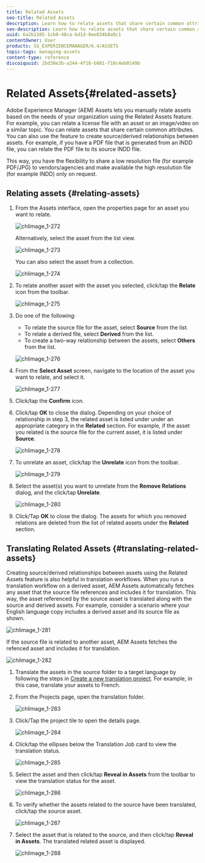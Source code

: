 ```yaml
---
title: Related Assets
seo-title: Related Assets
description: Learn how to relate assets that share certain common attributes. You can also use the feature to create source/derived relationships between assets.
seo-description: Learn how to relate assets that share certain common attributes. You can also use the feature to create source/derived relationships between assets.
uuid: 6a2b1105-1cb0-48ca-bd1d-0ee034b8a0c1
contentOwner: User
products: SG_EXPERIENCEMANAGER/6.4/ASSETS
topic-tags: managing-assets
content-type: reference
discoiquuid: 2bd38e3b-a244-4f18-b081-f10c4eb0149b
---
```


# Related Assets{#related-assets}

Adobe Experience Manager (AEM) Assets lets you manually relate assets based on the needs of your organization using the Related Assets feature. For example, you can relate a license file with an asset or an image/video on a similar topic. You can relate assets that share certain common attributes. You can also use the feature to create source/derived relationships between assets. For example, if you have a PDF file that is generated from an INDD file, you can relate the PDF file to its source INDD file.

This way, you have the flexibility to share a low resolution file (for example PDF/JPG) to vendors/agencies and make available the high resolution file (for example INDD) only on request.

## Relating assets {#relating-assets}

1. From the Assets interface, open the properties page for an asset you want to relate. 

   ![chlimage_1-272](assets/chlimage_1-272.png)

   Alternatively, select the asset from the list view.

   ![chlimage_1-273](assets/chlimage_1-273.png)

   You can also select the asset from a collection.

   ![chlimage_1-274](assets/chlimage_1-274.png)

1. To relate another asset with the asset you selected, click/tap the **Relate** icon from the toolbar.

   ![chlimage_1-275](assets/chlimage_1-275.png)

1. Do one of the following:

    * To relate the source file for the asset, select **Source** from the list.
    * To relate a derived file, select **Derived** from the list.
    * To create a two-way relationship between the assets, select **Others** from the list.

   ![chlimage_1-276](assets/chlimage_1-276.png)

1. From the **Select Asset** screen, navigate to the location of the asset you want to relate, and select it.

   ![chlimage_1-277](assets/chlimage_1-277.png)

1. Click/tap the **Confirm** icon.
1. Click/tap **OK** to close the dialog. Depending on your choice of relationship in step 3, the related asset is listed under under an appropriate category in the **Related** section. For example, if the asset you related is the source file for the current asset, it is listed under **Source**.

   ![chlimage_1-278](assets/chlimage_1-278.png)

1. To unrelate an asset, click/tap the **Unrelate** icon from the toolbar.

   ![chlimage_1-279](assets/chlimage_1-279.png)

1. Select the asset(s) you want to unrelate from the **Remove Relations** dialog, and the click/tap **Unrelate**. 

   ![chlimage_1-280](assets/chlimage_1-280.png)

1. Click/Tap **OK** to close the dialog. The assets for which you removed relations are deleted from the list of related assets under the **Related** section.

## Translating Related Assets {#translating-related-assets}

Creating source/derived relationships between assets using the Related Assets feature is also helpful in translation workflows. When you run a translation workflow on a derived asset, AEM Assets automatically fetches any asset that the source file references and includes it for translation. This way, the asset referenced by the source asset is translated along with the source and derived assets. For example, consider a scenario where your English language copy includes a derived asset and its source file as shown.

![chlimage_1-281](assets/chlimage_1-281.png)

If the source file is related to another asset, AEM Assets fetches the refenced asset and includes it for translation.

![chlimage_1-282](assets/chlimage_1-282.png)

1. Translate the assets in the source folder to a target language by following the steps in [Create a new translation project](translation-projects.md#create-a-new-translation-project). For example, in this case, translate your assets to French.
1. From the Projects page, open the translation folder.

   ![chlimage_1-283](assets/chlimage_1-283.png)

1. Click/Tap the project tile to open the details page.

   ![chlimage_1-284](assets/chlimage_1-284.png)

1. Click/tap the ellipses below the Translation Job card to view the translation status. 

   ![chlimage_1-285](assets/chlimage_1-285.png)

1. Select the asset and then click/tap **Reveal in Assets** from the toolbar to view the translation status for the asset.

   ![chlimage_1-286](assets/chlimage_1-286.png)

1. To verify whether the assets related to the source have been translated, click/tap the source asset.

   ![chlimage_1-287](assets/chlimage_1-287.png)

1. Select the asset that is related to the source, and then click/tap **Reveal in Assets**. The translated related asset is displayed.

   ![chlimage_1-288](assets/chlimage_1-288.png)

